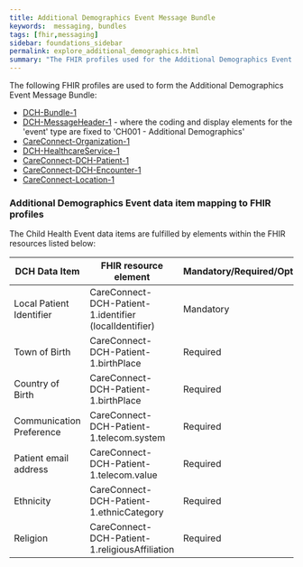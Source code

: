 ```yaml
---
title: Additional Demographics Event Message Bundle
keywords:  messaging, bundles
tags: [fhir,messaging]
sidebar: foundations_sidebar
permalink: explore_additional_demographics.html
summary: "The FHIR profiles used for the Additional Demographics Event Message Bundle"
---
```


The following FHIR profiles are used to form the Additional Demographics Event Message Bundle:

- [DCH-Bundle-1](https://fhir.nhs.uk/STU3/StructureDefinition/DCH-Bundle-1)
- [DCH-MessageHeader-1](https://fhir.nhs.uk/STU3/StructureDefinition/DCH-MessageHeader-1) - where the coding and display elements for the 'event' type are fixed to 'CH001 - Additional Demographics'
- [CareConnect-Organization-1](https://fhir.hl7.org.uk/STU3/StructureDefinition/CareConnect-Organization-1)
- [DCH-HealthcareService-1](https://fhir.nhs.uk/STU3/StructureDefinition/DCH-HealthcareService-1)
- [CareConnect-DCH-Patient-1](https://fhir.nhs.uk/STU3/StructureDefinition/CareConnect-DCH-Patient-1)
- [CareConnect-DCH-Encounter-1](https://fhir.nhs.uk/STU3/StructureDefinition/CareConnect-DCH-Encounter-1)
- [CareConnect-Location-1](https://fhir.hl7.org.uk/STU3/StructureDefinition/CareConnect-Location-1)
                                                                                                   
### Additional Demographics Event data item mapping to FHIR profiles ###

The Child Health Event data items are fulfilled by elements within the FHIR resources listed below:

| DCH Data Item            | FHIR resource element                                 | Mandatory/Required/Optional |
|--------------------------|-------------------------------------------------------|-----------------------------|
| Local Patient Identifier | CareConnect-DCH-Patient-1.identifier (localIdentifier) | Mandatory                   |
| Town of Birth            | CareConnect-DCH-Patient-1.birthPlace                  | Required                    |
| Country of Birth         | CareConnect-DCH-Patient-1.birthPlace                  | Required                    |
| Communication Preference | CareConnect-DCH-Patient-1.telecom.system              | Required                    |
| Patient email address    | CareConnect-DCH-Patient-1.telecom.value               | Required                    |
| Ethnicity                | CareConnect-DCH-Patient-1.ethnicCategory              | Required                    |
| Religion                 | CareConnect-DCH-Patient-1.religiousAffiliation        | Required                    |

